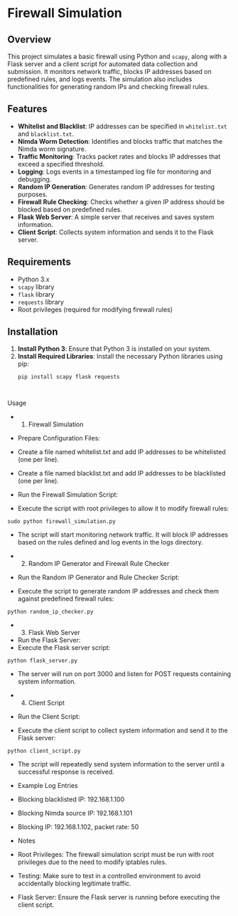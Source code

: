 # Firewall Simulation

## Overview

This project simulates a basic firewall using Python and `scapy`, along with a Flask server and a client script for automated data collection and submission. It monitors network traffic, blocks IP addresses based on predefined rules, and logs events. The simulation also includes functionalities for generating random IPs and checking firewall rules.

## Features

- **Whitelist and Blacklist**: IP addresses can be specified in `whitelist.txt` and `blacklist.txt`.
- **Nimda Worm Detection**: Identifies and blocks traffic that matches the Nimda worm signature.
- **Traffic Monitoring**: Tracks packet rates and blocks IP addresses that exceed a specified threshold.
- **Logging**: Logs events in a timestamped log file for monitoring and debugging.
- **Random IP Generation**: Generates random IP addresses for testing purposes.
- **Firewall Rule Checking**: Checks whether a given IP address should be blocked based on predefined rules.
- **Flask Web Server**: A simple server that receives and saves system information.
- **Client Script**: Collects system information and sends it to the Flask server.

## Requirements

- Python 3.x
- `scapy` library
- `flask` library
- `requests` library
- Root privileges (required for modifying firewall rules)

## Installation

1. **Install Python 3**: Ensure that Python 3 is installed on your system.
2. **Install Required Libraries**: Install the necessary Python libraries using pip:
   ```bash
   pip install scapy flask requests




Usage
- 1. Firewall Simulation
- Prepare Configuration Files:

- Create a file named whitelist.txt and add IP addresses to be whitelisted (one per line).
- Create a file named blacklist.txt and add IP addresses to be blacklisted (one per line).
- Run the Firewall Simulation Script:

- Execute the script with root privileges to allow it to modify firewall rules:

 `sudo python firewall_simulation.py`

- The script will start monitoring network traffic. It will block IP addresses based on the rules defined and log events in the logs directory.

- 2. Random IP Generator and Firewall Rule Checker
- Run the Random IP Generator and Rule Checker Script:
- Execute the script to generate random IP addresses and check them against predefined firewall rules:

 `python random_ip_checker.py`

- 3. Flask Web Server
- Run the Flask Server:
- Execute the Flask server script:

 `python flask_server.py`

 - The server will run on port 3000 and listen for POST requests containing system information.

- 4. Client Script
- Run the Client Script:
- Execute the client script to collect system information and send it to the Flask server:

 `python client_script.py`

 - The script will repeatedly send system information to the server until a successful response is received.

- Example Log Entries
- Blocking blacklisted IP: 192.168.1.100
- Blocking Nimda source IP: 192.168.1.101
- Blocking IP: 192.168.1.102, packet rate: 50
  
- Notes
- Root Privileges: The firewall simulation script must be run with root privileges due to the need to modify iptables rules.
- Testing: Make sure to test in a controlled environment to avoid accidentally blocking legitimate traffic.
- Flask Server: Ensure the Flask server is running before executing the client script.

